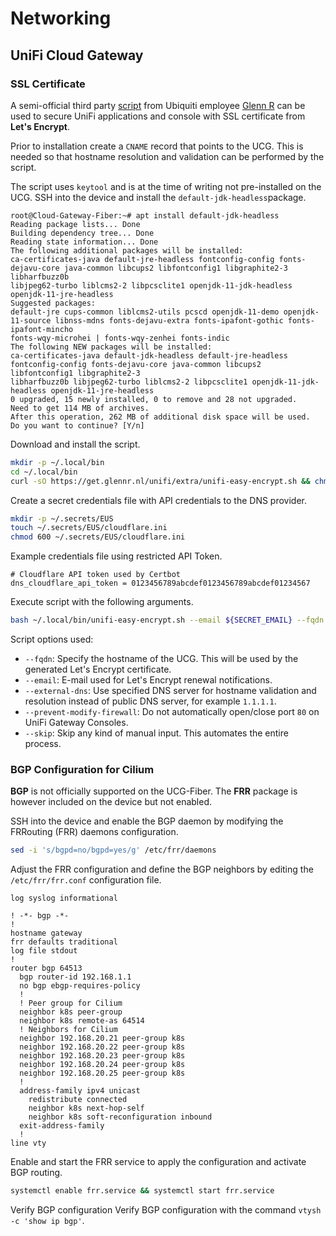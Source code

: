 # Networking

## UniFi Cloud Gateway

### SSL Certificate

A semi-official third party [script](https://community.ui.com/questions/UniFi-Installation-Scripts-or-UniFi-Easy-Update-Script-or-UniFi-Lets-Encrypt-or-UniFi-Easy-Encrypt-/ccbc7530-dd61-40a7-82ec-22b17f027776) from Ubiquiti employee [Glenn R](https://glennr.nl/) can be used to secure UniFi applications and console with SSL certificate from **Let's Encrypt**.

Prior to installation create a `CNAME` record that points to the UCG. This is needed so that hostname resolution and validation can be performed by the script.

The script uses `keytool` and is at the time of writing not pre-installed on the UCG. SSH into the device and install the `default-jdk-headless`package.

```
root@Cloud-Gateway-Fiber:~# apt install default-jdk-headless
Reading package lists... Done
Building dependency tree... Done
Reading state information... Done
The following additional packages will be installed:
ca-certificates-java default-jre-headless fontconfig-config fonts-dejavu-core java-common libcups2 libfontconfig1 libgraphite2-3 libharfbuzz0b
libjpeg62-turbo liblcms2-2 libpcsclite1 openjdk-11-jdk-headless openjdk-11-jre-headless
Suggested packages:
default-jre cups-common liblcms2-utils pcscd openjdk-11-demo openjdk-11-source libnss-mdns fonts-dejavu-extra fonts-ipafont-gothic fonts-ipafont-mincho
fonts-wqy-microhei | fonts-wqy-zenhei fonts-indic
The following NEW packages will be installed:
ca-certificates-java default-jdk-headless default-jre-headless fontconfig-config fonts-dejavu-core java-common libcups2 libfontconfig1 libgraphite2-3
libharfbuzz0b libjpeg62-turbo liblcms2-2 libpcsclite1 openjdk-11-jdk-headless openjdk-11-jre-headless
0 upgraded, 15 newly installed, 0 to remove and 28 not upgraded.
Need to get 114 MB of archives.
After this operation, 262 MB of additional disk space will be used.
Do you want to continue? [Y/n]
```

Download and install the script.

```sh
mkdir -p ~/.local/bin
cd ~/.local/bin
curl -sO https://get.glennr.nl/unifi/extra/unifi-easy-encrypt.sh && chmod 755 unifi-easy-encrypt.sh
```

Create a secret credentials file with API credentials to the DNS provider.

```sh
mkdir -p ~/.secrets/EUS
touch ~/.secrets/EUS/cloudflare.ini
chmod 600 ~/.secrets/EUS/cloudflare.ini
```

Example credentials file using restricted API Token.

```
# Cloudflare API token used by Certbot
dns_cloudflare_api_token = 0123456789abcdef0123456789abcdef01234567
```

Execute script with the following arguments.

```sh
bash ~/.local/bin/unifi-easy-encrypt.sh --email ${SECRET_EMAIL} --fqdn unifi.${SECRET_DOMAIN} --dns-challenge --dns-provider cloudflare --dns-provider-credentials /root/.secrets/EUS/cloudflare.ini --external-dns 1.1.1.1 --prevent-modify-firewall --skip
```

Script options used:
- `--fqdn`: Specify the hostname of the UCG. This will be used by the generated Let's Encrypt certificate.
- `--email`: E-mail used for Let's Encrypt renewal notifications.
- `--external-dns`: Use specified DNS server for hostname validation and resolution instead of public DNS server, for example `1.1.1.1`.
- `--prevent-modify-firewall`: Do not automatically open/close port `80` on UniFi Gateway Consoles.
- `--skip`: Skip any kind of manual input. This automates the entire process.

### BGP Configuration for Cilium

**BGP** is not officially supported on the UCG-Fiber. The **FRR** package is however included on the device but not enabled.

SSH into the device and enable the BGP daemon by modifying the FRRouting (FRR) daemons configuration.

```sh
sed -i 's/bgpd=no/bgpd=yes/g' /etc/frr/daemons
```

Adjust the FRR configuration and define the BGP neighbors by editing the `/etc/frr/frr.conf` configuration file.

```
log syslog informational

! -*- bgp -*-
!
hostname gateway
frr defaults traditional
log file stdout
!
router bgp 64513
  bgp router-id 192.168.1.1
  no bgp ebgp-requires-policy
  !
  ! Peer group for Cilium
  neighbor k8s peer-group
  neighbor k8s remote-as 64514
  ! Neighbors for Cilium
  neighbor 192.168.20.21 peer-group k8s
  neighbor 192.168.20.22 peer-group k8s
  neighbor 192.168.20.23 peer-group k8s
  neighbor 192.168.20.24 peer-group k8s
  neighbor 192.168.20.25 peer-group k8s
  !
  address-family ipv4 unicast
    redistribute connected
    neighbor k8s next-hop-self
    neighbor k8s soft-reconfiguration inbound
  exit-address-family
  !
line vty
```

Enable and start the FRR service to apply the configuration and activate BGP routing.

```sh
systemctl enable frr.service && systemctl start frr.service
```

Verify BGP configuration Verify BGP configuration with the command `vtysh -c 'show ip bgp'`.
